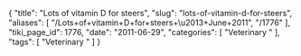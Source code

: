 {
    "title": "Lots of vitamin D for steers",
    "slug": "lots-of-vitamin-d-for-steers",
    "aliases": [
        "/Lots+of+vitamin+D+for+steers+\u2013+June+2011",
        "/1776"
    ],
    "tiki_page_id": 1776,
    "date": "2011-06-29",
    "categories": [
        "Veterinary "
    ],
    "tags": [
        "Veterinary "
    ]
}